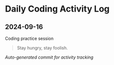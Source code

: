 # Daily Coding Activity Log

## 2024-09-16

Coding practice session

> Stay hungry, stay foolish.

*Auto-generated commit for activity tracking*
